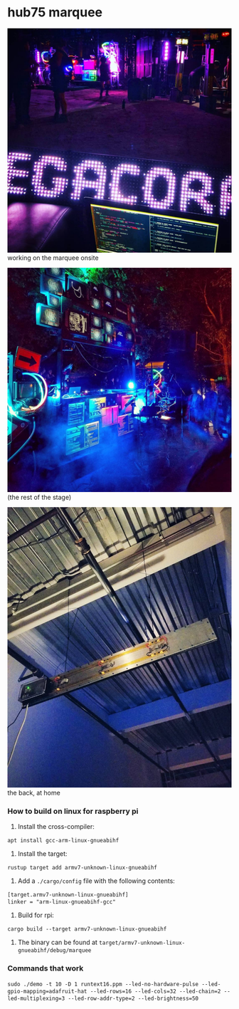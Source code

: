 # hub75 marquee

![](media/marquee-1.jpg)
working on the marquee onsite


![](media/marquee-2.jpg)
(the rest of the stage)


![](media/marquee-3.jpg)
the back, at home


### How to build on linux for raspberry pi
1. Install the cross-compiler:
```
apt install gcc-arm-linux-gnueabihf
```

1. Install the target:
```
rustup target add armv7-unknown-linux-gnueabihf
``` 

1. Add a `./cargo/config` file with the following contents:
```
[target.armv7-unknown-linux-gnueabihf]
linker = "arm-linux-gnueabihf-gcc"
```

1. Build for rpi:
```
cargo build --target armv7-unknown-linux-gnueabihf
```

1. The binary can be found at
   `target/armv7-unknown-linux-gnueabihf/debug/marquee` 

### Commands that work
```
sudo ./demo -t 10 -D 1 runtext16.ppm --led-no-hardware-pulse --led-gpio-mapping=adafruit-hat --led-rows=16 --led-cols=32 --led-chain=2 --led-multiplexing=3 --led-row-addr-type=2 --led-brightness=50
```
